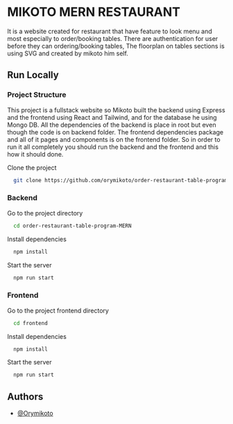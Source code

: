 
# MIKOTO MERN RESTAURANT

It is a website created for restaurant that have feature to look menu and most especially to order/booking tables. There are authentication for user before they can ordering/booking tables, The floorplan on tables sections is using SVG and created by mikoto him self.


## Run Locally

### Project Structure
This project is a fullstack website so Mikoto built the backend using Express and the frontend using React and Tailwind, and for the database he using Mongo DB. All the dependencies of the backend is place in root but even though the code is on backend folder. The frontend dependencies package and all of it pages and components is on the frontend folder. So in order to run it all completely you should run the backend and the frontend and this how it should done.

Clone the project

```bash
  git clone https://github.com/orymikoto/order-restaurant-table-program-MERN.git
```

### Backend

Go to the project directory

```bash
  cd order-restaurant-table-program-MERN
```

Install dependencies

```bash
  npm install
```

Start the server

```bash
  npm run start
```

### Frontend

Go to the project frontend directory

```bash
  cd frontend
```

Install dependencies

```bash
  npm install
```

Start the server

```bash
  npm run start
```


## Authors

- [@Orymikoto](https://github.com/orymikoto)

